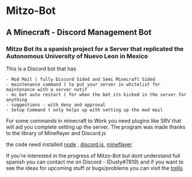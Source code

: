 # Mitzo-Bot 
## A Minecraft - Discord Management Bot

### Mitzo Bot its a spanish project for a Server that replicated the Autonomous University of Nuevo Leon in Mexico 

This is a Discord bot that has

```
- Mod Mail ( fully Discord Sided and Semi Minecraft Sided
- maintenance command ( to put your server in whitelist for maintenance with a server notif
- mc bot auto restart ( for when the bot its kicked in the server for anything
- suggestions - with deny and approval
- Setup Command ( only helps up with setting up the mod mail 
```

For some commands in minecraft to Work you need plugins like SRV that will aid you complete setting up the server.
The program was made thanks to the library of Mineflayer and Discord.js 

the  code need installed [node](https://nodejs.org/en/download/) , [discord.js](https://www.npmjs.com/package/discord.js?source=post_page-----7b5fe27cb6fa----------------------), [mineflayer](https://www.npmjs.com/package/mineflayer)

If you're interested in the progress of Mitzo-Bot but dont understand full spanish you can contact me on Discord - (Dusty#7819)
and if you want to see the ideas for upcoming stuff or bugs/problems you can visit the [trello](https://trello.com/b/hT79dns2/mc-bot)
